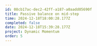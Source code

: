 ```yaml
---
id: 08cb17ac-dec2-42ff-a187-a0aadd05690f
title: Passive balance on mid-step
time: 2024-12-18T18:00:28.177Z
completed: false
date: 2024-12-18T15:39:28.177Z
project: Dynamic Momentum
order: 5
---
```



